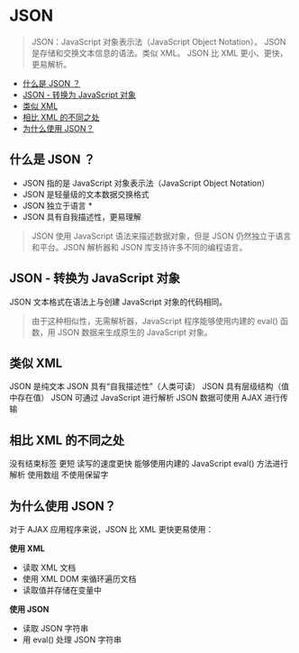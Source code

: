 # JSON

> JSON：JavaScript 对象表示法（JavaScript Object Notation）。
> JSON 是存储和交换文本信息的语法。类似 XML。
> JSON 比 XML 更小、更快，更易解析。

- [什么是 JSON ？](#什么是-json-)
- [JSON - 转换为 JavaScript 对象](#json---转换为-javascript-对象)
- [类似 XML](#类似-xml)
- [相比 XML 的不同之处](#相比-xml-的不同之处)
- [为什么使用 JSON？](#为什么使用-json)

## 什么是 JSON ？

- JSON 指的是 JavaScript 对象表示法（JavaScript Object Notation）
- JSON 是轻量级的文本数据交换格式
- JSON 独立于语言 \*
- JSON 具有自我描述性，更易理解

> JSON 使用 JavaScript 语法来描述数据对象，但是 JSON 仍然独立于语言和平台。JSON 解析器和 JSON 库支持许多不同的编程语言。

## JSON - 转换为 JavaScript 对象

JSON 文本格式在语法上与创建 JavaScript 对象的代码相同。

> 由于这种相似性，无需解析器，JavaScript 程序能够使用内建的 eval() 函数，用 JSON 数据来生成原生的 JavaScript 对象。

## 类似 XML

JSON 是纯文本
JSON 具有“自我描述性”（人类可读）
JSON 具有层级结构（值中存在值）
JSON 可通过 JavaScript 进行解析
JSON 数据可使用 AJAX 进行传输

## 相比 XML 的不同之处

没有结束标签
更短
读写的速度更快
能够使用内建的 JavaScript eval() 方法进行解析
使用数组
不使用保留字

## 为什么使用 JSON？

对于 AJAX 应用程序来说，JSON 比 XML 更快更易使用：

**使用 XML**

- 读取 XML 文档
- 使用 XML DOM 来循环遍历文档
- 读取值并存储在变量中

**使用 JSON**

- 读取 JSON 字符串
- 用 eval() 处理 JSON 字符串
